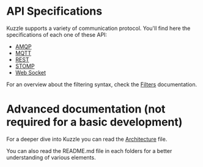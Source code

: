 # API Specifications

Kuzzle supports a variety of communication protocol. You'll find here the specifications of each one of these API:

* [AMQP](./API.AMQP.md)
* [MQTT](./API.MQTT.md)
* [REST](./API.REST.md)
* [STOMP](./API.STOMP.md)
* [Web Socket](./API.WebSocket.md)

For an overview about the filtering syntax, check the [Filters](filters.md) documentation.

# Advanced documentation (not required for a basic development)

For a deeper dive into Kuzzle  you can read the [Architecture](architecture.md) file.

You can also read the README.md file in each folders for a better understanding of various elements.
